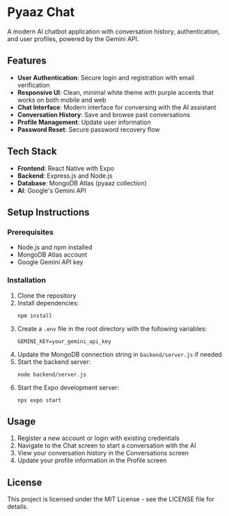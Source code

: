# Pyaaz Chat

A modern AI chatbot application with conversation history, authentication, and user profiles, powered by the Gemini API.

## Features

- **User Authentication**: Secure login and registration with email verification
- **Responsive UI**: Clean, minimal white theme with purple accents that works on both mobile and web
- **Chat Interface**: Modern interface for conversing with the AI assistant
- **Conversation History**: Save and browse past conversations
- **Profile Management**: Update user information
- **Password Reset**: Secure password recovery flow

## Tech Stack

- **Frontend**: React Native with Expo
- **Backend**: Express.js and Node.js
- **Database**: MongoDB Atlas (pyaaz collection)
- **AI**: Google's Gemini API

## Setup Instructions

### Prerequisites

- Node.js and npm installed
- MongoDB Atlas account
- Google Gemini API key

### Installation

1. Clone the repository
2. Install dependencies:
   ```
   npm install
   ```
3. Create a `.env` file in the root directory with the following variables:
   ```
   GEMINI_KEY=your_gemini_api_key
   ```
4. Update the MongoDB connection string in `backend/server.js` if needed
5. Start the backend server:
   ```
   node backend/server.js
   ```
6. Start the Expo development server:
   ```
   npx expo start
   ```

## Usage

1. Register a new account or login with existing credentials
2. Navigate to the Chat screen to start a conversation with the AI
3. View your conversation history in the Conversations screen
4. Update your profile information in the Profile screen

## License

This project is licensed under the MIT License - see the LICENSE file for details. 